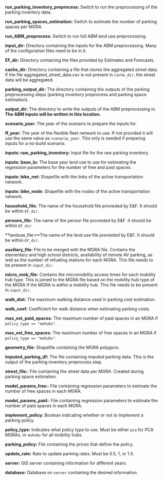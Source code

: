**run_parking_inventory_preprocess:** Switch to run the preprocessing of the parking inventory data.

**run_parking_spaces_estimation:** Switch to estimate the number of parking spaces per MGRA.

**run_ABM_preprocess:** Switch to run full ABM land use preprocessing.

**input_dir:** Directory containing the inputs for the ABM preprocessing. Many of the configuration files need to be in it.

**EF_dir:** Directory containing the files provided by Estimates and Forecasts.

**cache_dir:** Directory containing a file that stores the aggregated street data. If the file aggregated_street_data.csv is not present in `cache_dir`, the street data will be aggregated.

**parking_output_dir:** The directory containing the outputs of the parking preprocessing steps (parking inventory preprocess and parking space estimation).

**output_dir:** The directory to write the outputs of the ABM preprocessing in. **The ABM inputs will be written in this location.**

**scenario_year:** The year of the scenario to prepare the inputs for.

**ff_year:** The year of the flexible fleet network to use. If not provided it will use the same value as `scenario_year`. This only is needed if preparing inputs for a no-build scenario.

**inputs: raw_parking_inventory:** Input file for the raw parking inventory.

**inputs: base_lu:** The base year land use to use for estimating the regression parameters for the number of free and paid spaces.

**inputs: bike_net:** Shapefile with the links of the active transportation network.

**inputs: bike_node:** Shapefile with the nodes of the active transportation network.

**household_file:** The name of the household file provieded by E&F. It should be within `EF_dir`.

**persons_file:** The name of the person file provieded by E&F. It should be within `EF_dir`.

**landuse_file:**The name of the land use file provieded by E&F. It should be within `EF_dir`.

**auxiliary_file:** File to be merged with the MGRA file. Contains the elementary and high school districts, availability of remote AV parking, as well as the number of refueling stations for each MGRA. This file needs to be present in `input_dir`.

**micro_mob_file:** Contains the micromobility access times for each mobility hub type. This is joined to the MGRA file based on the mobility hub type of the MGRA if the MGRA is within a mobility hub. This file needs to be present in `input_dir`.

**walk_dist:** The maximum walking distance used in parking cost estimation.

**walk_coef:** Coefficient for walk distance when estimating parking costs.

**max_est_paid_spaces:** The maximum number of paid spaces in an MGRA if `policy_type == "mohubs"`.

**max_est_free_spaces:** The maximum number of free spaces in an MGRA if `policy_type == "mohubs"`.

**geometry_file:** Shapefile containing the MGRA polygons.

**imputed_parking_df:** The file containing imputed parking data. This is the output of the parking inventory preprocess step.

**street_file:**: File containing the street data per MGRA. Created during parking space estimation.

**model_params_free:**: File containing regression parameters to estimate the number of free spaces in each MGRA.

**model_params_paid:**: File containing regression parameters to estimate the number of paid spaces in each MGRA.

**implement_policy:** Boolean indicating whether or not to implement a parking policy.

**policy_type:** Indicates what policy type to use. Must be either `pca` for PCA MGRAs, or `mohubs` for all mobility hubs.

**parking_policy:** File containing the prices that define the policy.

**update_rate:** Rate to update parking rates. Must be 0.5, 1, or 1.5.

**server:** GIS server containing information for different years.

**database:** Database on `server` containing the desired information.
